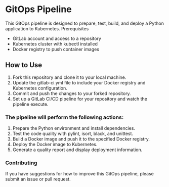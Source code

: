 # GitOps Pipeline

This GitOps pipeline is designed to prepare, test, build, and deploy a Python application to Kubernetes.
Prerequisites

* GitLab account and access to a repository
* Kubernetes cluster with kubectl installed
* Docker registry to push container images

## How to Use

1. Fork this repository and clone it to your local machine.
2. Update the gitlab-ci.yml file to include your Docker registry and Kubernetes configuration.
3. Commit and push the changes to your forked repository.
4. Set up a GitLab CI/CD pipeline for your repository and watch the pipeline execute.

### The pipeline will perform the following actions:

1. Prepare the Python environment and install dependencies.
2. Test the code quality with pylint, isort, black, and unittest.
3. Build a Docker image and push it to the specified Docker registry.
4. Deploy the Docker image to Kubernetes.
5. Generate a quality report and display deployment information.

### Contributing

If you have suggestions for how to improve this GitOps pipeline, please submit an issue or pull request.
